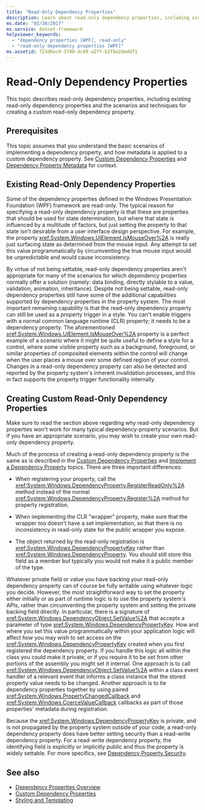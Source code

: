 ```yaml
---
title: "Read-Only Dependency Properties"
description: Learn about read-only dependency properties, including scenarios and techniques for creating a custom read-only dependency property.
ms.date: "03/30/2017"
ms.service: dotnet-framework
helpviewer_keywords: 
  - "dependency properties [WPF], read-only"
  - "read-only dependency properties [WPF]"
ms.assetid: f23d6ec9-3780-4c09-a2ff-b2f0a2deddf1
---
```

# Read-Only Dependency Properties

This topic describes read-only dependency properties, including existing read-only dependency properties and the scenarios and techniques for creating a custom read-only dependency property.  

<a name="prerequisites"></a>

## Prerequisites  

 This topic assumes that you understand the basic scenarios of implementing a dependency property, and how metadata is applied to a custom dependency property. See [Custom Dependency Properties](custom-dependency-properties.md) and [Dependency Property Metadata](dependency-property-metadata.md) for context.  
  
<a name="existing"></a>

## Existing Read-Only Dependency Properties  

 Some of the dependency properties defined in the Windows Presentation Foundation (WPF) framework are read-only. The typical reason for specifying a read-only dependency property is that these are properties that should be used for state determination, but where that state is influenced by a multitude of factors, but just setting the property to that state isn't desirable from a user interface design perspective. For example, the property <xref:System.Windows.UIElement.IsMouseOver%2A> is really just surfacing state as determined from the mouse input. Any attempt to set this value programmatically by circumventing the true mouse input would be unpredictable and would cause inconsistency.  
  
 By virtue of not being settable, read-only dependency properties aren't appropriate for many of the scenarios for which dependency properties normally offer a solution (namely: data binding, directly stylable to a value, validation, animation, inheritance). Despite not being settable, read-only dependency properties still have some of the additional capabilities supported by dependency properties in the property system. The most important remaining capability is that the read-only dependency property can still be used as a property trigger in a style. You can't enable triggers with a normal common language runtime (CLR) property; it needs to be a dependency property. The aforementioned <xref:System.Windows.UIElement.IsMouseOver%2A> property is a perfect example of a scenario where it might be quite useful to define a style for a control, where some visible property such as a background, foreground, or similar properties of composited elements within the control will change when the user places a mouse over some defined region of your control. Changes in a read-only dependency property can also be detected and reported by the property system's inherent invalidation processes, and this in fact supports the property trigger functionality internally.  
  
<a name="new"></a>

## Creating Custom Read-Only Dependency Properties  

 Make sure to read the section above regarding why read-only dependency properties won't work for many typical dependency-property scenarios. But if you have an appropriate scenario, you may wish to create your own read-only dependency property.  
  
 Much of the process of creating a read-only dependency property is the same as is described in the [Custom Dependency Properties](custom-dependency-properties.md) and [Implement a Dependency Property](how-to-implement-a-dependency-property.md) topics. There are three important differences:  
  
- When registering your property, call the <xref:System.Windows.DependencyProperty.RegisterReadOnly%2A> method instead of the normal <xref:System.Windows.DependencyProperty.Register%2A> method for property registration.  
  
- When implementing the CLR "wrapper" property, make sure that the wrapper too doesn't have a set implementation, so that there is no inconsistency in read-only state for the public wrapper you expose.  
  
- The object returned by the read-only registration is <xref:System.Windows.DependencyPropertyKey> rather than <xref:System.Windows.DependencyProperty>. You should still store this field as a member but typically you would not make it a public member of the type.  
  
 Whatever private field or value you have backing your read-only dependency property can of course be fully writable using whatever logic you decide. However, the most straightforward way to set the property either initially or as part of runtime logic is to use the property system's APIs, rather than circumventing the property system and setting the private backing field directly. In particular, there is a signature of <xref:System.Windows.DependencyObject.SetValue%2A> that accepts a parameter of type <xref:System.Windows.DependencyPropertyKey>. How and where you set this value programmatically within your application logic will affect how you may wish to set access on the <xref:System.Windows.DependencyPropertyKey> created when you first registered the dependency property. If you handle this logic all within the class you could make it private, or if you require it to be set from other portions of the assembly you might set it internal. One approach is to call <xref:System.Windows.DependencyObject.SetValue%2A> within a class event handler of a relevant event that informs a class instance that the stored property value needs to be changed. Another approach is to tie dependency properties together by using paired <xref:System.Windows.PropertyChangedCallback> and <xref:System.Windows.CoerceValueCallback> callbacks as part of those properties' metadata during registration.  
  
 Because the <xref:System.Windows.DependencyPropertyKey> is private, and is not propagated by the property system outside of your code, a read-only dependency property does have better setting security than a read-write dependency property. For a read-write dependency property, the identifying field is explicitly or implicitly public and thus the property is widely settable. For more specifics, see [Dependency Property Security](dependency-property-security.md).  
  
## See also

- [Dependency Properties Overview](dependency-properties-overview.md)
- [Custom Dependency Properties](custom-dependency-properties.md)
- [Styling and Templating](../controls/styles-templates-overview.md)

